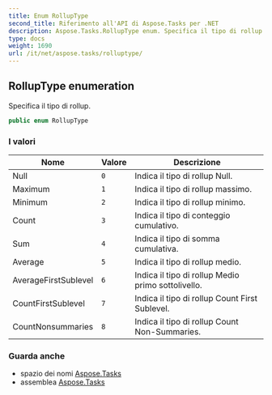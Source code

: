 ```yaml
---
title: Enum RollupType
second_title: Riferimento all'API di Aspose.Tasks per .NET
description: Aspose.Tasks.RollupType enum. Specifica il tipo di rollup.
type: docs
weight: 1690
url: /it/net/aspose.tasks/rolluptype/
---
```

## RollupType enumeration

Specifica il tipo di rollup.

```csharp
public enum RollupType
```

### I valori

| Nome | Valore | Descrizione |
| --- | --- | --- |
| Null | `0` | Indica il tipo di rollup Null. |
| Maximum | `1` | Indica il tipo di rollup massimo. |
| Minimum | `2` | Indica il tipo di rollup minimo. |
| Count | `3` | Indica il tipo di conteggio cumulativo. |
| Sum | `4` | Indica il tipo di somma cumulativa. |
| Average | `5` | Indica il tipo di rollup medio. |
| AverageFirstSublevel | `6` | Indica il tipo di rollup Medio primo sottolivello. |
| CountFirstSublevel | `7` | Indica il tipo di rollup Count First Sublevel. |
| CountNonsummaries | `8` | Indica il tipo di rollup Count Non-Summaries. |

### Guarda anche

* spazio dei nomi [Aspose.Tasks](../../aspose.tasks/)
* assemblea [Aspose.Tasks](../../)


